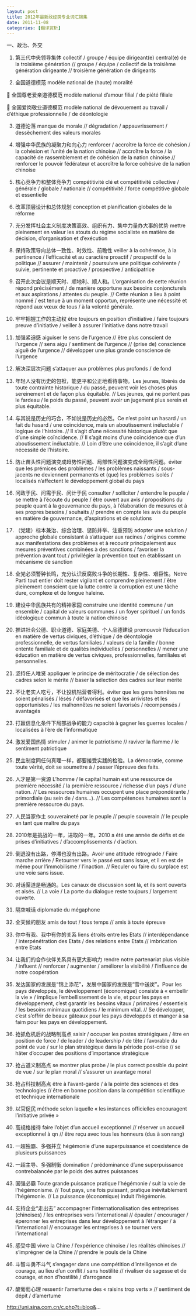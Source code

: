 ```yaml
---
layout: post
title: 2012年最新政经类专业词汇锦集
date: 2011-11-08
categories: [翻译赏析]  
---
```


一、政治、外交

1. 第三代中央领导集体 collectif / groupe / équipe dirigeant(e) central(e) de la troisième génération // groupe / équipe / collectif de la troisième génération dirigeante // troisième génération de dirigeants

2. 全国道德模范 modèle national de (haute) moralité

 全国尊老爱亲道德模范 modèle national d’amour filial / de piété filiale

 全国爱岗敬业道德模范 modèle national de dévouement au travail / d’éthique professionnelle / de déontologie

3. 道德沦落 manque de morale // dégradation / appauvrissement / dessèchement des valeurs morales

4. 增强中华民族的凝聚力和向心力 renforcer / accroître la force de cohésion / la cohésion et l’unité de la nation chinoise // accroître la force / la capacité de rassemblement et de cohésion de la nation chinoise // renforcer le pouvoir fédérateur et accroître la force cohésive de la nation chinoise

5. 核心竞争力和整体竞争力 compétitivité clé et compétitivité collective / générale / globale / nationale // compétitivité / force compétitive globale et essentielle

6. 改革顶层设计和总体规划 conception et planification globales de la réforme

7. 充分发挥社会主义制度决策高效、组织有力、集中力量办大事的优势 mettre pleinement en valeur les atouts du régime socialiste en matière de décision, d’organisation et d’exécution

8. 保持政策导向总体一致性、时效性、前瞻性 veiller à la cohérence, à la pertinence / l’efficacité et au caractère proactif / prospectif de la politique // assurer / maintenir / poursuivre une politique cohérente / suivie, pertinente et proactive / prospective / anticipatrice

9. 召开此次会议是顺天时、顺地利、顺人和。L’organisation de cette réunion répond précisément / de manière opportune aux besoins conjoncturels et aux aspirations / attentes du peuple. // Cette réunion a lieu à point nommé / est tenue à un moment opportun, représente une nécessité et répond aux vœux de tous / à la volonté générale.

10. 牢牢把握工作的主动权 être toujours en position d’initiative / faire toujours preuve d’initiative / veiller à assurer l’initiative dans notre travail

11. 加强紧迫感 aiguiser le sens de l’urgence // être plus conscient de l’urgence // sens aigu / sentiment de l’urgence // (prise de) conscience aiguë de l’urgence // développer une plus grande conscience de l’urgence

12. 解决深层次问题 s’attaquer aux problèmes plus profonds / de fond

13. 年轻人没有历史的包袱，能更平和公正地看待事物。Les jeunes, libérés de toute contrainte historique / du passé, peuvent voir les choses plus sereinement et de façon plus équitable. // Les jeunes, qui ne portent pas le fardeau / le poids du passé, peuvent avoir un jugement plus serein et plus équitable.

14. 与其说是历史的巧合，不如说是历史的必然。Ce n’est point un hasard / un fait du hasard / une coïncidence, mais un aboutissement inéluctable / logique de l’histoire. // Il s’agit d’une nécessité historique plutôt que d’une simple coïncidence. // Il s’agit moins d’une coïncidence que d’un aboutissement inéluctable. // Loin d’être une coïncidence, il s’agit d’une nécessité de l’histoire.

15. 防止苗头性问题演变成趋势性问题、局部性问题演变成全局性问题。éviter que les prémices des problèmes / les problèmes naissants / sous-jacents ne deviennent permanents et (que) les problèmes isolés / localisés n’affectent le développement global du pays

16. 问政于民、问需于民、问计于民 consulter / solliciter / entendre le peuple / se mettre à l’écoute du peuple / être ouvert aux avis / propositions du peuple quant à la gouvernance du pays, à l’élaboration de mesures et à ses propres besoins / souhaits // prendre en compte les avis du peuple en matière de gouvernance, d’aspirations et de solutions

17. （党建）标本兼治、综合治理、惩防并举、注重预防 adopter une solution / approche globale consistant à s’attaquer aux racines / origines comme aux manifestations des problèmes et à recourir principalement aux mesures préventives combinées à des sanctions / favoriser la prévention avant tout / privilégier la prévention tout en établissant un mécanisme de sanction

18. 全党必须警钟长鸣，充分认识反腐败斗争的长期性、复杂性、艰巨性。Notre Parti tout entier doit rester vigilant et comprendre pleinement / être pleinement conscient que la lutte contre la corruption est une tâche dure, complexe et de longue haleine.

19. 建设中华民族共有的精神家园 construire une identité commune / un ensemble / capital de valeurs communes / un foyer spirituel / un fonds idéologique commun à toute la nation chinoise

20. 推进社会公德、职业道德、家庭美德、个人品德建设 promouvoir l’éducation en matière de vertus civiques, d’éthique / de déontologie professionnelle, de vertus familiales / valeurs de la famille / bonne entente familiale et de qualités individuelles / personnelles // mener une éducation en matière de vertus civiques, professionnelles, familiales et personnelles.

21. 坚持任人唯贤 appliquer le principe de méritocratie / de sélection des cadres selon le mérite // baser la sélection des cadres sur leur mérite

22. 不让老实人吃亏，不让投机钻营者得利。éviter que les gens honnêtes ne soient pénalisés / lésés / défavorisés et que les arrivistes et les opportunistes / les malhonnêtes ne soient favorisés / récompensés / avantagés

23. 打赢信息化条件下局部战争的能力 capacité à gagner les guerres locales / localisées à l’ère de l’informatique

24. 激发爱国热情 stimuler / animer le patriotisme // raviver la flamme / le sentiment patriotique

25. 民主制度同任何真理一样，都要接受实践的检验。La démocratie, comme toute vérité, doit se soumettre à / passer l’épreuve des faits.

26. 人才是第一资源 L’homme / le capital humain est une ressource de première nécessité / la première ressource / richesse d’un pays / d’une nation. // Les ressources humaines occupent une place prépondérante / primordiale (au sein de / dans…). // Les compétences humaines sont la première ressource du pays.

27. 人民当家作主 souveraineté par le peuple // peuple souverain // le peuple en tant que maître du pays

28. 2010年是挑战的一年，进取的一年。2010 a été une année de défis et de prises d’initiatives / d’accomplissements / d’action.

29. 倒退没有出路，停滞也没有出路。Avoir une attitude rétrograde / Faire marche arrière / Retourner vers le passé est sans issue, et il en est de même pour l’immobilisme / l’inaction. // Reculer ou faire du surplace est une voie sans issue.

30. 对话渠道是畅通的。Les canaux de discussion sont là, et ils sont ouverts et aisés. // La voie / La porte du dialogue reste toujours / largement ouverte.

31. 隔空喊话 diplomatie du mégaphone

32. 全天候的朋友 amis de tout / tous temps // amis à toute épreuve

33. 你中有我、我中有你的关系 liens étroits entre les Etats // interdépendance / interpénétration des Etats / des relations entre Etats // imbrication entre Etats

34. 让我们的合作伙伴关系具有更大影响力 rendre notre partenariat plus visible / influent // renforcer / augmenter / améliorer la visibilité / l’influence de notre coopération

35. 发达国家的发展是“锦上添花”，发展中国家的发展是“雪中送炭”。Pour les pays développés, le développement (économique) consiste à « embellir la vie » / implique l’embellissement de la vie, et pour les pays en développement, c’est garantir les besoins vitaux / primaires / essentiels / les besoins minimaux quotidiens / le minimum vital. // Se développer, c’est s’offrir de beaux gâteaux pour les pays développés et manger à sa faim pour les pays en développement.

36. 抢抓危机后的战略制高点 saisir / occuper les postes stratégiques / être en position de force / de leader / de leadership / de tête / favorable du point de vue / sur le plan stratégique dans la période post-crise // se hâter d’occuper des positions d’importance stratégique

37. 抢占道义制高点 se montrer plus probe / le plus correct possible du point de vue / sur le plan moral // s’assurer un avantage moral

38. 抢占科技制高点 être à l’avant-garde / à la pointe des sciences et des technologies // être en bonne position dans la compétition scientifique et technique internationale

39. 以官促民 méthode selon laquelle « les instances officielles encouragent l’initiative privée »

40. 高规格接待 faire l’objet d’un accueil exceptionnel // réserver un accueil exceptionnel à qn // être reçu avec tous les honneurs (dus à son rang)

41. 一超独霸、多强并立 hégémonie d’une superpuissance et coexistence de plusieurs puissances

42. 一超主导、多强制衡 domination / prédominance d’une superpuissance contrebalancée par le poids des autres puissances

43. 国强必霸 Toute grande puissance pratique l’hégémonie / suit la voie de l’hégémonisme. // Tout pays, une fois puissant, pratique inévitablement l’hégémonie. // La puissance (économique) induit l’hégémonie.

44. 支持企业“走出去” accompagner l’internationalisation des entreprises (chinoises) / les entreprises vers l’international // épauler / encourager / éperonner les entreprises dans leur développement à l’étranger / à l’international // encourager les entreprises à se tourner vers l’international

45. 感受中国 vivre la Chine / l’expérience chinoise / les réalités chinoises // s’imprégner de la Chine // prendre le pouls de la Chine

46. 斗智斗勇不斗气 s’engager dans une compétition d’intelligence et de courage, au lieu d’un conflit / sans hostilité // rivaliser de sagesse et de courage, et non d’hostilité / d’arrogance

47. 酸葡萄心理 ressentir l’amertume des « raisins trop verts » // sentiment de dépit / d’amertume

http://uni.sina.com.cn/c.php?t=blog&...
